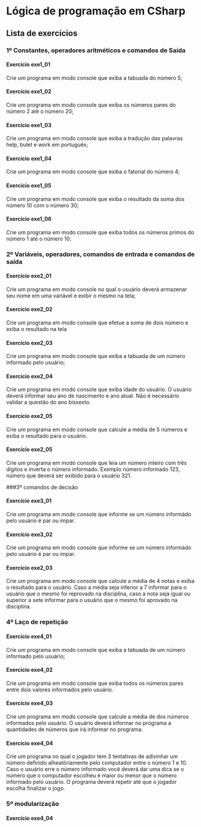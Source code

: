 # Lógica de programação em CSharp


## Lista de exercícios


### 1º Constantes, operadores aritméticos e comandos de Saída
#### Exercício exe1_01
Crie um programa em modo console que exiba a tabuada do número 5;
#### Exercício exe1_02
Crie um programa em modo console que exiba os números pares do número 2 até o número 20;
#### Exercício exe1_03
Crie um programa em modo console que exiba a tradução das palavras help, bulet e work em português;
#### Exercício exe1_04
Crie um programa em modo console que exiba o fatorial do número 4;
#### Exercício exe1_05
Crie um programa em modo console que exiba o resultado da soma dos número 10 com o número 30;
#### Exercício exe1_06
Crie um programa em modo console que exiba todos os números primos do número 1 até o número 10;


### 2º Variáveis, operadores, comandos de entrada e comandos de saída
#### Exercício exe2_01
Crie um programa em modo console no qual o usuário deverá armazenar seu nome em uma variável e exibir o mesmo na tela;
#### Exercício exe2_02
Crie um programa em modo console que efetue a soma de dois número e exiba o resultado na tela
#### Exercício exe2_03
Crie um programa em modo console que exiba a tabuada de um número informado pelo usuário;
#### Exercício exe2_04
Crie um programa em modo console que exiba idade do usuário. O usuário deverá informar seu ano de nascimento e ano atual. 
Não é necessário validar a questão do ano bissexto.
#### Exercício exe2_05
Crie um programa em modo console que calcule a média de 5 números e exiba o resultado para o usuário.
#### Exercício exe2_05
Crie um programa em modo console que leia um número inteiro com três digitos e inverta o número informado. Exemplo número informado 123, número que deverá ser exibido para o usuário 321.

###3º comandos de decisão
#### Exercício exe3_01
Crie um programa em modo console que informe se um número informádo pelo usuário é par ou impar.
#### Exercício exe3_02
Crie um programa em modo console que informe se um número informádo pelo usuário é par ou impar.
#### Exercício exe2_03
Crie um programa em modo console que calcule a média de 4 notas e exiba o resultado para o usuário. Caso a média seja inferior a 7 informar para o usuário que o mesmo foi reprovado na disciplina, caso a nota seja igual ou superior a sete informar para o usuário que o mesmo foi aprovado na disciplina.

### 4º Laço de repetição
#### Exercício exe4_01
Crie um programa em modo console que exiba a tabuada de um número informado pelo usuário;
#### Exercício exe4_02
Crie um programa em modo console que exiba todos os números pares entre dois valores informados pelo usuário.
#### Exercício exe4_03
Crie um programa em modo console que calcule a média de dos números informados pelo usuário. O usuário deverá informar no programa a quantidades de números que 
irá informar no programa.
#### Exercício exe4_04
Crie um programa no qual o jogador tem 3 tentativas de adivinhar um número definido alheatóriamente pelo computador entre o número 1 e 10. Caso o usuário erre o número informado você deverá dar uma dica se o número que o computador escolheu é maior ou menor que o número informado pelo usuário. O programa deverá repetir até que o jogador escolha finalizar o jogo.

### 5º modularização
#### Exercício exe4_04
